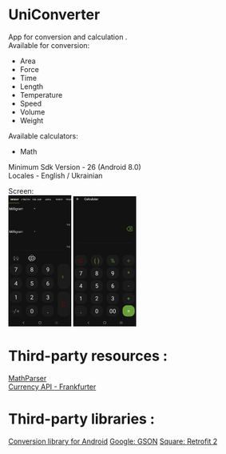 # UniConverter
App for conversion and calculation .    
Available for conversion: 
- Area   
- Force 
- Time 
- Length 
- Temperature 
- Speed   
- Volume    
- Weight  
     
Available calculators:  
- Math  
     
Minimum Sdk Version - 26 (Android 8.0)       
Locales - English / Ukrainian
    
Screen:  
<img src="https://github.com/AShunevich/UniConverter/blob/master/Screens/Screenshot_20200901-204606_UniConverter.jpg" width="25%" height="30%" >   <img src="https://github.com/AShunevich/UniConverter/blob/master/Screens/Screenshot_20200901-204614_UniConverter.jpg" width="25%" height="30%" >     

# Third-party resources :  
[MathParser](http://mathparser.org/)  
[Currency API - Frankfurter](https://api.frankfurter.app/latest)

# Third-party libraries  :  
[Conversion library for Android](https://github.com/AShunevich/Conversion-Library-Android)
[Google: GSON](https://github.com/google/gson)
[Square: Retrofit 2](https://github.com/square/retrofit)